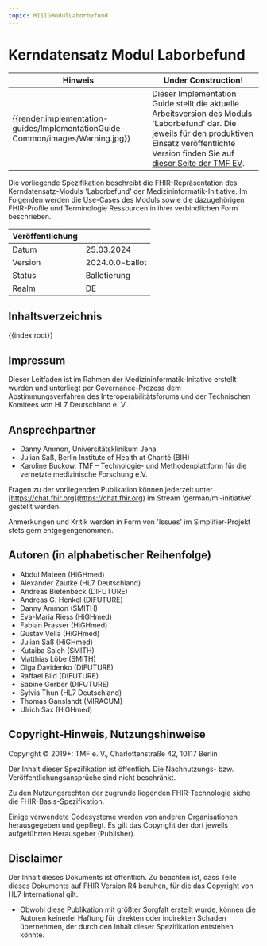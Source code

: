 ```yaml
---
topic: MIIIGModulLaborbefund
---
```

# Kerndatensatz Modul Laborbefund

| Hinweis | Under Construction! |
|---------|---------------------|
| {{render:implementation-guides/ImplementationGuide-Common/images/Warning.jpg}} | Dieser Implementation Guide stellt die aktuelle Arbeitsversion des Moduls 'Laborbefund' dar. Die jeweils für den produktiven Einsatz veröffentlichte Version finden Sie auf [dieser Seite der TMF EV](https://www.medizininformatik-initiative.de/de/basismodule-des-kerndatensatzes-der-mii).|

Die vorliegende Spezifikation beschreibt die FHIR-Repräsentation des Kerndatensatz-Moduls 'Laborbefund' der Medizininformatik-Initiative.
Im Folgenden werden die Use-Cases des Moduls sowie die dazugehörigen FHIR-Profile und Terminologie Ressourcen in ihrer verbindlichen Form beschrieben.

| Veröffentlichung   |   |
|---------|---|
| Datum   | 25.03.2024  |
| Version | 2024.0.0-ballot |
| Status  | Ballotierung |
| Realm   | DE          | 

## Inhaltsverzeichnis

{{index:root}}

## Impressum
Dieser Leitfaden ist im Rahmen der Medizininformatik-Initative erstellt wurden und unterliegt per Governance-Prozess dem Abstimmungsverfahren des Interoperabilitätsforums und der Technischen Komitees von HL7 Deutschland e. V..

## Ansprechpartner
* Danny Ammon, Universitätsklinikum Jena
* Julian Saß, Berlin Institute of Health at Charité (BIH) 
* Karoline Buckow, TMF – Technologie- und Methodenplattform
für die vernetzte medizinische Forschung e.V.

Fragen zu der vorliegenden Publikation können jederzeit unter [https://chat.fhir.org](https://chat.fhir.org) im Stream 'german/mi-initiative' gestellt werden.

Anmerkungen und Kritik werden in Form von 'Issues' im Simplifier-Projekt stets gern entgegengenommen.

## Autoren (in alphabetischer Reihenfolge)

* Abdul Mateen (HiGHmed)
* Alexander Zautke (HL7 Deutschland)
* Andreas Bietenbeck (DIFUTURE)
* Andreas G. Henkel (DIFUTURE)
* Danny Ammon (SMITH)
* Eva-Maria Riess (HiGHmed)
* Fabian Prasser (HiGHmed)
* Gustav Vella (HiGHmed)
* Julian Saß (HiGHmed)
* Kutaiba Saleh (SMITH)
* Matthias Löbe (SMITH)
* Olga Davidenko (DIFUTURE)
* Raffael Bild (DIFUTURE)
* Sabine Gerber (DIFUTURE)
* Sylvia Thun (HL7 Deutschland)
* Thomas Ganslandt (MIRACUM)
* Ulrich Sax (HiGHmed)

## Copyright-Hinweis, Nutzungshinweise
Copyright © 2019+: TMF e. V., Charlottenstraße 42, 10117 Berlin

Der Inhalt dieser Spezifikation ist öffentlich. Die Nachnutzungs- bzw. Veröffentlichungsansprüche sind nicht beschränkt.

Zu den Nutzungsrechten der zugrunde liegenden FHIR-Technologie siehe die FHIR-Basis-Spezifikation.

Einige verwendete Codesysteme werden von anderen Organisationen herausgegeben und gepflegt. Es gilt das Copyright der dort jeweils aufgeführten Herausgeber (Publisher).

## Disclaimer
Der Inhalt dieses Dokuments ist öffentlich. Zu beachten ist, dass Teile dieses Dokuments auf FHIR Version R4 beruhen, für die das Copyright von HL7 International gilt.

* Obwohl diese Publikation mit größter Sorgfalt erstellt wurde, können die Autoren keinerlei Haftung für direkten oder indirekten Schaden übernehmen, der durch den Inhalt dieser Spezifikation entstehen könnte.

